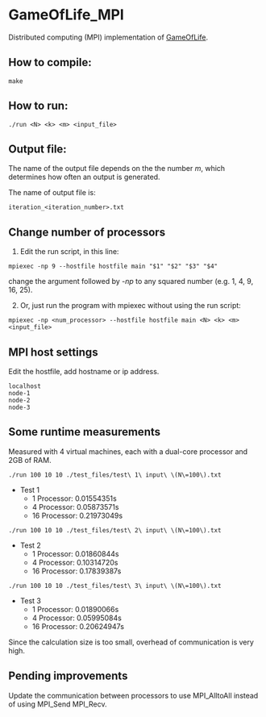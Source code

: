 # GameOfLife_MPI
Distributed computing (MPI) implementation of [GameOfLife](https://en.wikipedia.org/wiki/Conway's_Game_of_Life).


## How to compile:

    make


## How to run:

    ./run <N> <k> <m> <input_file>

## Output file:

The name of the output file depends on the the number *m*, which determines how often an output is generated.

The name of output file is:

    iteration_<iteration_number>.txt


## Change number of processors

1. Edit the run script, in this line:

```
mpiexec -np 9 --hostfile hostfile main "$1" "$2" "$3" "$4"
```

change the argument followed by *-np* to any squared number (e.g. 1, 4, 9, 16, 25).


2. Or, just run the program with mpiexec without using the run script:

```
mpiexec -np <num_processor> --hostfile hostfile main <N> <k> <m> <input_file>
```

## MPI host settings

Edit the hostfile, add hostname or ip address.

```
localhost
node-1
node-2
node-3
```

## Some runtime measurements

Measured with 4 virtual machines, each with a dual-core processor and 2GB of RAM.
```
./run 100 10 10 ./test_files/test\ 1\ input\ \(N\=100\).txt
```
* Test 1
    * 1  Processor: 0.01554351s
    * 4  Processor: 0.05873571s
    * 16 Processor: 0.21973049s

```
./run 100 10 10 ./test_files/test\ 2\ input\ \(N\=100\).txt
```

* Test 2
    * 1  Processor: 0.01860844s
    * 4  Processor: 0.10314720s
    * 16 Processor: 0.17839387s


```    
./run 100 10 10 ./test_files/test\ 3\ input\ \(N\=100\).txt
```
* Test 3
    * 1  Processor: 0.01890066s
    * 4  Processor: 0.05995084s
    * 16 Processor: 0.20624947s

Since the calculation size is too small, overhead of communication is very high.


## Pending improvements

Update the communication between processors to use MPI_AlltoAll instead of using MPI_Send MPI_Recv.